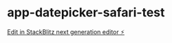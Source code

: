# app-datepicker-safari-test

[Edit in StackBlitz next generation editor ⚡️](https://stackblitz.com/~/github.com/joe-bethke/app-datepicker-safari-test)